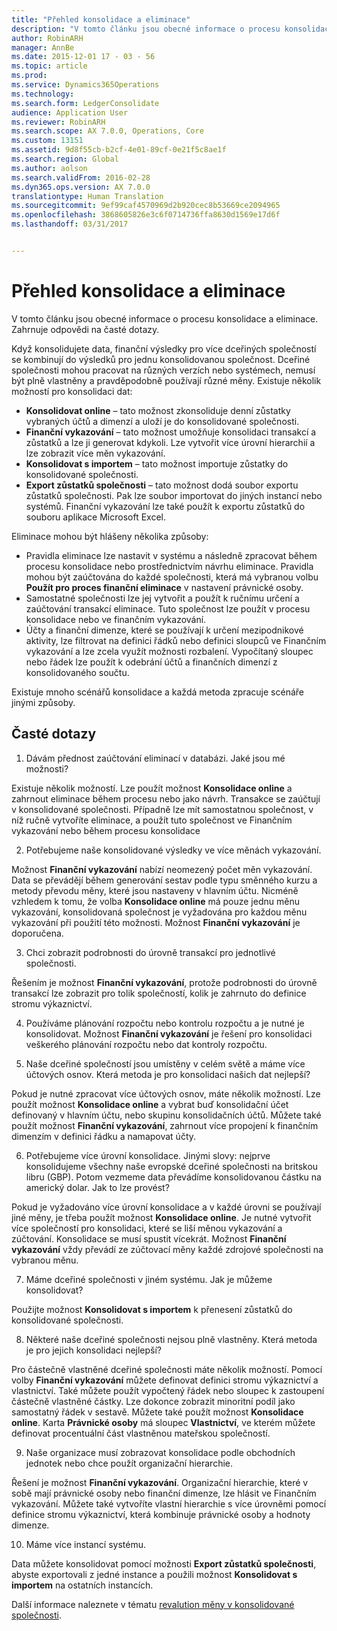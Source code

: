 ```yaml
---
title: "Přehled konsolidace a eliminace"
description: "V tomto článku jsou obecné informace o procesu konsolidace a eliminace. Zahrnuje odpovědi na časté dotazy."
author: RobinARH
manager: AnnBe
ms.date: 2015-12-01 17 - 03 - 56
ms.topic: article
ms.prod: 
ms.service: Dynamics365Operations
ms.technology: 
ms.search.form: LedgerConsolidate
audience: Application User
ms.reviewer: RobinARH
ms.search.scope: AX 7.0.0, Operations, Core
ms.custom: 13151
ms.assetid: 9d8f55cb-b2cf-4e01-89cf-0e21f5c8ae1f
ms.search.region: Global
ms.author: aolson
ms.search.validFrom: 2016-02-28
ms.dyn365.ops.version: AX 7.0.0
translationtype: Human Translation
ms.sourcegitcommit: 9ef99caf4570969d2b920cec8b53669ce2094965
ms.openlocfilehash: 3868605826e3c6f0714736ffa8630d1569e17d6f
ms.lasthandoff: 03/31/2017


---
```


# <a name="consolidation-and-elimination-overview"></a>Přehled konsolidace a eliminace

V tomto článku jsou obecné informace o procesu konsolidace a eliminace. Zahrnuje odpovědi na časté dotazy.

Když konsolidujete data, finanční výsledky pro více dceřiných společností se kombinují do výsledků pro jednu konsolidovanou společnost. Dceřiné společnosti mohou pracovat na různých verzích nebo systémech, nemusí být plně vlastněny a pravděpodobně používají různé měny. Existuje několik možností pro konsolidaci dat:

-   **Konsolidovat online** – tato možnost zkonsoliduje denní zůstatky vybraných účtů a dimenzí a uloží je do konsolidované společnosti.
-   **Finanční vykazování** – tato možnost umožňuje konsolidaci transakcí a zůstatků a lze ji generovat kdykoli. Lze vytvořit více úrovní hierarchií a lze zobrazit více měn vykazování.
-   **Konsolidovat s importem** – tato možnost importuje zůstatky do konsolidované společnosti.
-   **Export zůstatků společnosti** – tato možnost dodá soubor exportu zůstatků společnosti. Pak lze soubor importovat do jiných instancí nebo systémů. Finanční vykazování lze také použít k exportu zůstatků do souboru aplikace Microsoft Excel.

Eliminace mohou být hlášeny několika způsoby:

-   Pravidla eliminace lze nastavit v systému a následně zpracovat během procesu konsolidace nebo prostřednictvím návrhu eliminace. Pravidla mohou být zaúčtována do každé společnosti, která má vybranou volbu **Použít pro proces finanční eliminace** v nastavení právnické osoby.
-   Samostatné společnosti lze jej vytvořit a použít k ručnímu určení a zaúčtování transakcí eliminace. Tuto společnost lze použít v procesu konsolidace nebo ve finančním vykazování.
-   Účty a finanční dimenze, které se používají k určení mezipodnikové aktivity, lze filtrovat na definici řádků nebo definici sloupců ve Finančním vykazování a lze zcela využít možnosti rozbalení. Vypočítaný sloupec nebo řádek lze použít k odebrání účtů a finančních dimenzí z konsolidovaného součtu.

Existuje mnoho scénářů konsolidace a každá metoda zpracuje scénáře jinými způsoby.

## <a name="frequently-asked-questions"></a>Časté dotazy
1.  Dávám přednost zaúčtování eliminací v databázi. Jaké jsou mé možnosti?

Existuje několik možností. Lze použít možnost **Konsolidace online** a zahrnout eliminace během procesu nebo jako návrh. Transakce se zaúčtují v konsolidované společnosti. Případně lze mít samostatnou společnost, v níž ručně vytvoříte eliminace, a použít tuto společnost ve Finančním vykazování nebo během procesu konsolidace

2.  Potřebujeme naše konsolidované výsledky ve více měnách vykazování.

Možnost **Finanční vykazování** nabízí neomezený počet měn vykazování. Data se převádějí během generování sestav podle typu směnného kurzu a metody převodu měny, které jsou nastaveny v hlavním účtu. Nicméně vzhledem k tomu, že volba **Konsolidace online** má pouze jednu měnu vykazování, konsolidovaná společnost je vyžadována pro každou měnu vykazování při použití této možnosti. Možnost **Finanční vykazování** je doporučena.

3.  Chci zobrazit podrobnosti do úrovně transakcí pro jednotlivé společnosti.

Řešením je možnost **Finanční vykazování**, protože podrobnosti do úrovně transakcí lze zobrazit pro tolik společností, kolik je zahrnuto do definice stromu výkaznictví.

4.  Používáme plánování rozpočtu nebo kontrolu rozpočtu a je nutné je konsolidovat.
Možnost **Finanční vykazování** je řešení pro konsolidaci veškerého plánování rozpočtu nebo dat kontroly rozpočtu.

5.  Naše dceřiné společností jsou umístěny v celém světě a máme více účtových osnov. Která metoda je pro konsolidaci našich dat nejlepší?

Pokud je nutné zpracovat více účtových osnov, máte několik možností. Lze použít možnost **Konsolidace online** a vybrat buď konsolidační účet definovaný v hlavním účtu, nebo skupinu konsolidačních účtů. Můžete také použít možnost **Finanční vykazování**, zahrnout více propojení k finančním dimenzím v definici řádku a namapovat účty.

6.  Potřebujeme více úrovní konsolidace. Jinými slovy: nejprve konsolidujeme všechny naše evropské dceřiné společnosti na britskou libru (GBP). Potom vezmeme data převádíme konsolidovanou částku na americký dolar. Jak to lze provést?

Pokud je vyžadováno více úrovní konsolidace a v každé úrovni se používají jiné měny, je třeba použít možnost **Konsolidace online**. Je nutné vytvořit více společností pro konsolidaci, které se liší měnou vykazování a zúčtování. Konsolidace se musí spustit vícekrát. Možnost **Finanční vykazování** vždy převádí ze zúčtovací měny každé zdrojové společnosti na vybranou měnu.

7.  Máme dceřiné společnosti v jiném systému. Jak je můžeme konsolidovat?

Použijte možnost **Konsolidovat s importem** k přenesení zůstatků do konsolidované společnosti.

8.  Některé naše dceřiné společnosti nejsou plně vlastněny. Která metoda je pro jejich konsolidaci nejlepší?

Pro částečně vlastněné dceřiné společnosti máte několik možností. Pomocí volby **Finanční vykazování** můžete definovat definici stromu výkaznictví a vlastnictví. Také můžete použít vypočtený řádek nebo sloupec k zastoupení částečně vlastněné částky. Lze dokonce zobrazit minoritní podíl jako samostatný řádek v sestavě. Můžete také použít možnost **Konsolidace online**. Karta **Právnické osoby** má sloupec **Vlastnictví**, ve kterém můžete definovat procentuální část vlastněnou mateřskou společností.

9.  Naše organizace musí zobrazovat konsolidace podle obchodních jednotek nebo chce použít organizační hierarchie.

Řešení je možnost **Finanční vykazování**. Organizační hierarchie, které v sobě mají právnické osoby nebo finanční dimenze, lze hlásit ve Finančním vykazování. Můžete také vytvoříte vlastní hierarchie s více úrovněmi pomocí definice stromu výkaznictví, která kombinuje právnické osoby a hodnoty dimenze.

10. Máme více instancí systému.

Data můžete konsolidovat pomocí možnosti **Export zůstatků společnosti**, abyste exportovali z jedné instance a použili možnost **Konsolidovat s importem** na ostatních instancích.


Další informace naleznete v tématu [revalution měny v konsolidované společnosti](\finanicials\general-ledger\currency-revaluation-consolidation-company).

